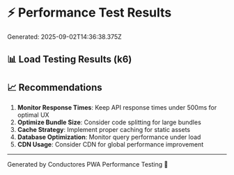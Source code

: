 # ⚡ Performance Test Results

Generated: 2025-09-02T14:36:38.375Z

## 📊 Load Testing Results (k6)

## 📈 Recommendations

1. **Monitor Response Times**: Keep API response times under 500ms for optimal UX
2. **Optimize Bundle Size**: Consider code splitting for large bundles
3. **Cache Strategy**: Implement proper caching for static assets
4. **Database Optimization**: Monitor query performance under load
5. **CDN Usage**: Consider CDN for global performance improvement

---

Generated by Conductores PWA Performance Testing 🚀
